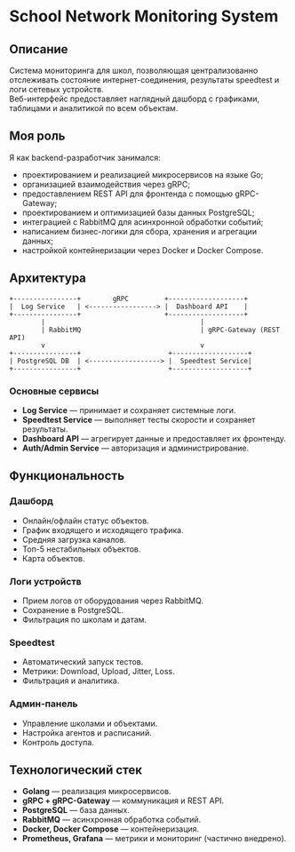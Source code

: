# School Network Monitoring System

## Описание
Система мониторинга для школ, позволяющая централизованно отслеживать состояние интернет-соединения, результаты speedtest и логи сетевых устройств.  
Веб-интерфейс предоставляет наглядный дашборд с графиками, таблицами и аналитикой по всем объектам.  

## Моя роль
Я как backend-разработчик занимался:
- проектированием и реализацией микросервисов на языке Go;
- организацией взаимодействия через gRPC;
- предоставлением REST API для фронтенда с помощью gRPC-Gateway;
- проектированием и оптимизацией базы данных PostgreSQL;
- интеграцией с RabbitMQ для асинхронной обработки событий;
- написанием бизнес-логики для сбора, хранения и агрегации данных;
- настройкой контейнеризации через Docker и Docker Compose.

## Архитектура

```
+----------------+        gRPC         +-------------------+
|  Log Service   | <-----------------> |  Dashboard API    |
+----------------+                     +-------------------+
        |                                       |
        | RabbitMQ                              | gRPC-Gateway (REST API)
        v                                       v
+----------------+                      +-------------------+
| PostgreSQL DB  | <------------------> |  Speedtest Service|
+----------------+                      +-------------------+
```

### Основные сервисы
- **Log Service** — принимает и сохраняет системные логи.
- **Speedtest Service** — выполняет тесты скорости и сохраняет результаты.
- **Dashboard API** — агрегирует данные и предоставляет их фронтенду.
- **Auth/Admin Service** — авторизация и администрирование.

## Функциональность

### Дашборд
- Онлайн/офлайн статус объектов.
- График входящего и исходящего трафика.
- Средняя загрузка каналов.
- Топ-5 нестабильных объектов.
- Карта объектов.

### Логи устройств
- Прием логов от оборудования через RabbitMQ.
- Сохранение в PostgreSQL.
- Фильтрация по школам и датам.

### Speedtest
- Автоматический запуск тестов.
- Метрики: Download, Upload, Jitter, Loss.
- Фильтрация и аналитика.

### Админ-панель
- Управление школами и объектами.
- Настройка агентов и расписаний.
- Контроль доступа.

## Технологический стек
- **Golang** — реализация микросервисов.
- **gRPC + gRPC-Gateway** — коммуникация и REST API.
- **PostgreSQL** — база данных.
- **RabbitMQ** — асинхронная обработка событий.
- **Docker, Docker Compose** — контейнеризация.
- **Prometheus, Grafana** — метрики и мониторинг (частично внедрено).
